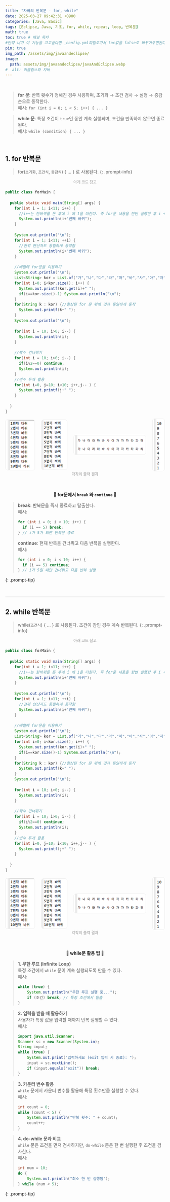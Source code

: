 ```yaml
---
title: "자바의 반복문 - for, while"
date: 2025-03-27 09:42:31 +0900
categories: [Java, Basic]
tags: [Eclipse, Java, 기초, for, while, repeat, loop, 반복문]
math: true
toc: true # 패널 목차
#만약 너가 이 기능을 끄고싶다면 _config.yml파일로가서 toc값을 false로 바꾸어주면된다. 
pin: true
img_path: /assets/img/javaandeclipse/
image:
  path: assets/img/javaandeclipse/javaAndEclipse.webp
#  alt: 이클립스와 자바
---
```


<br>

> **for 문**: 반복 횟수가 정해진 경우 사용하며, 초기화 → 조건 검사 → 실행 → 증감 순으로 동작한다.  
> 예시: `for (int i = 0; i < 5; i++) { ... }`
  

> **while 문**: 특정 조건이 `true`인 동안 계속 실행되며, 조건을 만족하지 않으면 종료된다.  
> 예시: `while (condition) { ... }`

<br>

## 1. for 반복문
> for(`초기화`, `조건식`, `증감식`) { ... } 로 사용된다.
{: .prompt-info}  

<div style="text-align: center;">
<figcaption style="font-size: 12px; color: gray; opacity: 0.8; margin-bottom: 15px">아래 코드 참고</figcaption>
</div>

```java
public class forMain {

  public static void main(String[] args) {
    for(int i = 1; i<11; i++) {
      //i++는 한바퀴를 돈 후에 i 에 1을 더한다. 즉 for문 내용을 한번 실행한 후 i + 1 이 연산된다.
      System.out.println(i+"번째 바퀴");
    }

    System.out.println("\n");
    for(int i = 1; i<11; ++i) {
      //전위 연산자도 동일하게 동작함
      System.out.println(i+"번째 바퀴");
    }

    //배열에 for문을 이용하기
    System.out.println("\n");
    List<String> kor = List.of("가","나","다","라","마","바","사","아","자","차","카","타","파","하");
    for(int i=0; i<kor.size(); i++) {
      System.out.printf(kor.get(i)+" ");
      if(i==kor.size()-1) System.out.println("\n");
    }
    for(String k : kor) {//향상된 for 문 위에 것과 동일하게 동작
      System.out.printf(k+" ");
    }
    System.out.println("\n");

    for(int i = 10; i>0; i--) {
      System.out.println(i);
    }

    //짝수 건너뛰기
    for(int i = 10; i>0; i--) {
      if(i%2==0) continue;
      System.out.println(i);
    }
    //변수 두개 활용
    for(int i=0, j=10; i<10; i++,j-- ) {
      System.out.printf(j+" ");
    }

  }
}
```
<div style="display: flex; justify-content: center; align-items: center; gap: 20px;">
  <img src="/assets/img/java/basics/forwhile/스크린샷 2025-03-27 093905.png" alt="이미지테스트설명" style="border:1px solid #eaeaea; border-radius: 7px; padding: 0px; width: 100px; ">
  <img src="/assets/img/java/basics/forwhile/스크린샷 2025-03-27 093909.png" alt="이미지테스트설명" style="border:1px solid #eaeaea; border-radius: 7px; padding: 0px; width: 100px; ">
  <img src="/assets/img/java/basics/forwhile/스크린샷 2025-03-27 093915.png" alt="이미지테스트설명" style="border:1px solid #eaeaea; border-radius: 7px; padding: 0px; width: 100%; height: 60px">
  <img src="/assets/img/java/basics/forwhile/스크린샷 2025-03-27 093920.png" alt="이미지테스트설명" style="border:1px solid #eaeaea; border-radius: 7px; padding: 0px; width: 100%; ">
</div>
<div style="text-align: center;">
<figcaption style="font-size: 12px; color: gray; opacity: 0.8; margin-bottom: 15px">각각의 출력 결과</figcaption>
</div>

 <br> 

<p align="center">
  <strong>🚀 for문에서 <code>break</code> 와 <code>continue</code> 🚀</strong>
</p>

> **break**: 반복문을 즉시 종료하고 탈출한다.  
> 예시: 
> ```java 
> for (int i = 0; i < 10; i++) { 
>   if (i == 5) break; 
> } // i가 5가 되면 반복문 종료
> ```
>
> **continue**: 현재 반복을 건너뛰고 다음 반복을 실행한다.  
> 예시: 
> ```java
> for (int i = 0; i < 10; i++) { 
>   if (i == 5) continue; 
> } // i가 5일 때만 건너뛰고 다음 반복 실행
> ```
{: .prompt-tip}
 
<br>

---

## 2. while 반복문
> while(`조건식`) { ... } 로 사용된다. 조건이 참인 경우 계속 반복된다.
{: .prompt-info}

<div style="text-align: center;">
<figcaption style="font-size: 12px; color: gray; opacity: 0.8; margin-bottom: 15px">아래 코드 참고</figcaption>
</div>

```java
public class forMain {

  public static void main(String[] args) {
    for(int i = 1; i<11; i++) {
      //i++는 한바퀴를 돈 후에 i 에 1을 더한다. 즉 for문 내용을 한번 실행한 후 i + 1 이 연산된다.
      System.out.println(i+"번째 바퀴");
    }

    System.out.println("\n");
    for(int i = 1; i<11; ++i) {
      //전위 연산자도 동일하게 동작함
      System.out.println(i+"번째 바퀴");
    }

    //배열에 for문을 이용하기
    System.out.println("\n");
    List<String> kor = List.of("가","나","다","라","마","바","사","아","자","차","카","타","파","하");
    for(int i=0; i<kor.size(); i++) {
      System.out.printf(kor.get(i)+" ");
      if(i==kor.size()-1) System.out.println("\n");
    }
    for(String k : kor) {//향상된 for 문 위에 것과 동일하게 동작
      System.out.printf(k+" ");
    }
    System.out.println("\n");

    for(int i = 10; i>0; i--) {
      System.out.println(i);
    }

    //짝수 건너뛰기
    for(int i = 10; i>0; i--) {
      if(i%2==0) continue;
      System.out.println(i);
    }
    //변수 두개 활용
    for(int i=0, j=10; i<10; i++,j-- ) {
      System.out.printf(j+" ");
    }

  }
}
```
<div style="display: flex; justify-content: center; align-items: center; gap: 20px;">
  <img src="/assets/img/java/basics/forwhile/스크린샷 2025-03-27 093905.png" alt="이미지테스트설명" style="border:1px solid #eaeaea; border-radius: 7px; padding: 0px; width: 100px; ">
  <img src="/assets/img/java/basics/forwhile/스크린샷 2025-03-27 093909.png" alt="이미지테스트설명" style="border:1px solid #eaeaea; border-radius: 7px; padding: 0px; width: 100px; ">
  <img src="/assets/img/java/basics/forwhile/스크린샷 2025-03-27 093915.png" alt="이미지테스트설명" style="border:1px solid #eaeaea; border-radius: 7px; padding: 0px; width: 100%; height: 60px">
  <img src="/assets/img/java/basics/forwhile/스크린샷 2025-03-27 093920.png" alt="이미지테스트설명" style="border:1px solid #eaeaea; border-radius: 7px; padding: 0px; width: 100%; ">
</div>
<div style="text-align: center;">
<figcaption style="font-size: 12px; color: gray; opacity: 0.8; margin-bottom: 15px">각각의 출력 결과</figcaption>
</div>

<br>

<p align="center">
  <strong>🔄 while문 활용 팁 🔄</strong>
</p>

> **1. 무한 루프 (Infinite Loop)**  
> 특정 조건에서 `while` 문이 계속 실행되도록 만들 수 있다.  
> 예시:
> ```java
> while (true) {
>     System.out.println("무한 루프 실행 중...");
>     if (조건) break; // 특정 조건에서 탈출
> }
> ```

> **2. 입력을 받을 때 활용하기**  
> 사용자가 특정 값을 입력할 때까지 반복 실행할 수 있다.  
> 예시:
> ```java
> import java.util.Scanner;
> Scanner sc = new Scanner(System.in);
> String input;
> while (true) {
>     System.out.print("입력하세요 (exit 입력 시 종료): ");
>     input = sc.nextLine();
>     if (input.equals("exit")) break;
> }
> ```

> **3. 카운터 변수 활용**  
> `while` 문에서 카운터 변수를 활용해 특정 횟수만큼 실행할 수 있다.  
> 예시:
> ```java
> int count = 0;
> while (count < 5) {
>     System.out.println("반복 횟수: " + count);
>     count++;
> }
> ```

> **4. do-while 문과 비교**  
> `while` 문은 조건을 먼저 검사하지만, `do-while` 문은 한 번 실행한 후 조건을 검사한다.  
> 예시:
> ```java
> int num = 10;
> do {
>     System.out.println("최소 한 번 실행됨");
> } while (num < 5);
> ```
{: .prompt-tip}
